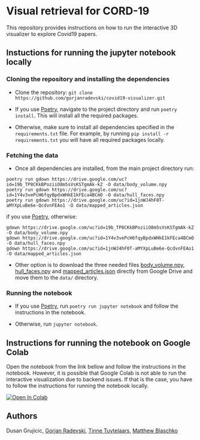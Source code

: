 # Visual retrieval for CORD-19

This repository provides instructions on how to run the interactive 3D visualizer to explore Covid19 papers.

## Instuctions for running the jupyter notebook locally

### Cloning the repository and installing the dependencies

- Clone the repository: `git clone https://github.com/gorjanradevski/covid19-visualizer.git`
- If you use [Poetry](https://python-poetry.org/), navigate to the project directory and run `poetry install`. This will install all the required packages.

- Otherwise, make sure to install all dependencies specified in the `requirements.txt` file. For example, by running `pip install -r requirements.txt` you will have all required packages locally.

### Fetching the data

- Once all dependencies are installed, from the main project directory run:

```shell
poetry run gdown https://drive.google.com/uc?id=19b_TP8CKkBPoziiO8m5sVsKSTgmAk-kZ -O data/body_volume.npy
poetry run gdown https://drive.google.com/uc?id=1Y4v3vePcH6fqyBpdxWHkE1kFEca4BCmO -O data/hull_faces.npy
poetry run gdown https://drive.google.com/uc?id=1jnWJ4hF0T-aMYXpLuBe6e-QcdvnFEAo1 -O data/mapped_articles.json 
```

if you use [Poetry](https://python-poetry.org/), otherwise:

```shell
gdown https://drive.google.com/uc?id=19b_TP8CKkBPoziiO8m5sVsKSTgmAk-kZ -O data/body_volume.npy
gdown https://drive.google.com/uc?id=1Y4v3vePcH6fqyBpdxWHkE1kFEca4BCmO -O data/hull_faces.npy
gdown https://drive.google.com/uc?id=1jnWJ4hF0T-aMYXpLuBe6e-QcdvnFEAo1 -O data/mapped_articles.json
```

- Other option is to download the three needed files [body_volume.npy](https://drive.google.com/file/d/1jnWJ4hF0T-aMYXpLuBe6e-QcdvnFEAo1/view?usp=sharing), [hull_faces.npy](https://drive.google.com/file/d/1Y4v3vePcH6fqyBpdxWHkE1kFEca4BCmO/view?usp=sharing) and [mapped_articles.json](https://drive.google.com/file/d/1jnWJ4hF0T-aMYXpLuBe6e-QcdvnFEAo1/view?usp=sharing) directly from Google Drive and move them to the `data/` directory.

### Running the notebook

- If you use [Poetry](https://python-poetry.org/), run `poetry run jupyter notebook` and follow the instructions in the notebook.

- Otherwise, run `jupyter notebook`.

## Instructions for running the notebook on Google Colab

Open the notebook from the link bellow and follow the instructions in the notebook. However, it is possible that Google Colab is not able to run the interactive visualization due to backend issues. If that is the case, you have to follow the instructions for running the notebook locally.

[![Open In Colab](https://colab.research.google.com/assets/colab-badge.svg)](https://colab.research.google.com/github/gorjanradevski/covid19-visualizer/blob/master/visualizer-demo.ipynb)

## Authors

Dusan Grujicic, [Gorjan Radevski](http://gorjanradevski.github.io/), [Tinne Tuytelaars](https://homes.esat.kuleuven.be/~tuytelaa/), [Matthew Blaschko](https://homes.esat.kuleuven.be/~mblaschk/)
